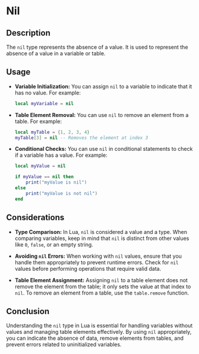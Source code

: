 # Nil

## Description

The `nil` type represents the absence of a value. It is used to represent the absence of a value in a variable or table.

## Usage

- **Variable Initialization:** You can assign `nil` to a variable to indicate that it has no value. For example:
  
  ```lua
  local myVariable = nil
  ```

- **Table Element Removal:** You can use `nil` to remove an element from a table. For example:

  ```lua
  local myTable = {1, 2, 3, 4}
  myTable[3] = nil -- Removes the element at index 3
  ```

- **Conditional Checks:** You can use `nil` in conditional statements to check if a variable has a value. For example:

  ```lua
  local myValue = nil

  if myValue == nil then
      print("myValue is nil")
  else
      print("myValue is not nil")
  end
  ```

## Considerations

- **Type Comparison:** In Lua, `nil` is considered a value and a type. When comparing variables, keep in mind that `nil` is distinct from other values like `0`, `false`, or an empty string.

- **Avoiding `nil` Errors:** When working with `nil` values, ensure that you handle them appropriately to prevent runtime errors. Check for `nil` values before performing operations that require valid data.

- **Table Element Assignment:** Assigning `nil` to a table element does not remove the element from the table; it only sets the value at that index to `nil`. To remove an element from a table, use the `table.remove` function.

## Conclusion

Understanding the `nil` type in Lua is essential for handling variables without values and managing table elements effectively. By using `nil` appropriately, you can indicate the absence of data, remove elements from tables, and prevent errors related to uninitialized variables.